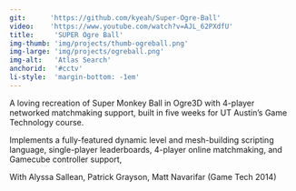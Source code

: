 ```yaml
---
git:      'https://github.com/kyeah/Super-Ogre-Ball'
video:    'https://www.youtube.com/watch?v=AJL_62PXdfU'
title:     'SUPER Ogre Ball'
img-thumb: 'img/projects/thumb-ogreball.png'
img-large: 'img/projects/ogreball.png'
img-alt:   'Atlas Search'
anchorid:  '#cctv'
li-style:  'margin-bottom: -1em'
---
```


A loving recreation of Super Monkey Ball in Ogre3D with 4-player networked matchmaking support, built in five weeks for UT Austin&rsquo;s Game Technology course.

Implements a fully-featured dynamic level and mesh-building scripting language, single-player leaderboards, 4-player online matchmaking, and Gamecube controller support,

<p-dark>With Alyssa Sallean, Patrick Grayson, Matt Navarifar (Game Tech 2014)</p-dark>